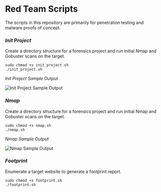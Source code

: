# Red Team Scripts
The scripts in this repository are primarily for penetration testing and malware proofs of concept. 

### *Init Project*  
Create a directory structure for a forensics project and run initial Nmap and Gobuster scans on the target.

```
sudo chmod +x init_project.sh  
./init_project.sh
```  
*Init Project Sample Output*  

![Init Project Sample Output](https://user-images.githubusercontent.com/89443340/194686187-f68290f4-57fa-4a9f-8dda-67f1edd3ee20.png "Init Project Sample Output")

### *Nmap*  
Create a directory structure for a forensics project and run initial Nmap and Gobuster scans on the target.

```
sudo chmod +x nmap.sh  
./nmap.sh
```  
*Nmap Sample Output*  

![Nmap Sample Output](https://user-images.githubusercontent.com/89443340/194994657-1ab67344-9f36-4525-81cd-19164f964176.png "Nmap Sample Output")

### *Footprint*  
Enumerate a target website to generate a footprint report.

```
sudo chmod +x footprint.sh  
./footprint.sh
``` 
